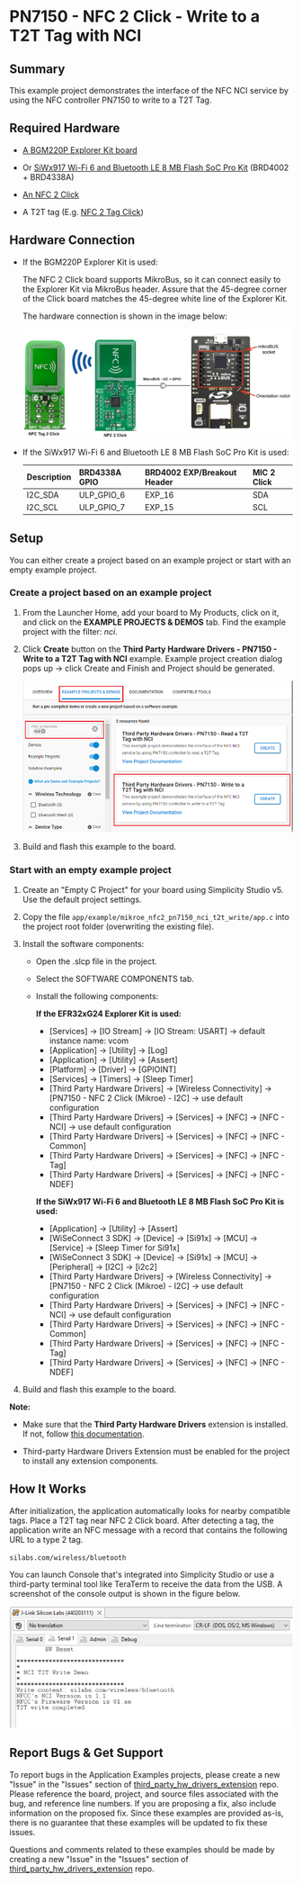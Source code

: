 # PN7150 - NFC 2 Click - Write to a T2T Tag with NCI #

## Summary ##

This example project demonstrates the interface of the NFC NCI service by using the NFC controller PN7150 to write to a T2T Tag.

## Required Hardware ##

- [A BGM220P Explorer Kit board](https://www.silabs.com/development-tools/wireless/bluetooth/bgm220-explorer-kit)

- Or [SiWx917 Wi-Fi 6 and Bluetooth LE 8 MB Flash SoC Pro Kit](https://www.silabs.com/development-tools/wireless/wi-fi/siwx917-pk6031a-wifi-6-bluetooth-le-soc-pro-kit) (BRD4002 + BRD4338A)

- [An NFC 2 Click](https://www.mikroe.com/nfc-2-click)

- A T2T tag (E.g. [NFC 2 Tag Click](https://www.mikroe.com/nfc-tag-2-click))

## Hardware Connection ##

- If the BGM220P Explorer Kit is used:

  The NFC 2 Click board supports MikroBus, so it can connect easily to the Explorer Kit via MikroBus header. Assure that the 45-degree corner of the Click board matches the 45-degree white line of the Explorer Kit.

  The hardware connection is shown in the image below:

  ![board](image/hardware_connection.png)

- If the SiWx917 Wi-Fi 6 and Bluetooth LE 8 MB Flash SoC Pro Kit is used:

  | Description           | BRD4338A GPIO | BRD4002 EXP/Breakout Header | MIC 2 Click        |
  | --------------------- | ------------- | --------------------------- | ------------------ |
  | I2C_SDA               | ULP_GPIO_6    | EXP_16                      | SDA                |
  | I2C_SCL               | ULP_GPIO_7    | EXP_15                      | SCL                |

## Setup ##

You can either create a project based on an example project or start with an empty example project.

### Create a project based on an example project ###

1. From the Launcher Home, add your board to My Products, click on it, and click on the **EXAMPLE PROJECTS & DEMOS** tab. Find the example project with the filter: *nci*.

2. Click **Create** button on the **Third Party Hardware Drivers - PN7150 - Write to a T2T Tag with NCI** example. Example project creation dialog pops up -> click Create and Finish and Project should be generated.

   ![Create_example](image/create_example.png)

3. Build and flash this example to the board.

### Start with an empty example project ###

1. Create an "Empty C Project" for your board using Simplicity Studio v5. Use the default project settings.

2. Copy the file `app/example/mikroe_nfc2_pn7150_nci_t2t_write/app.c` into the project root folder (overwriting the existing file).

3. Install the software components:

    - Open the .slcp file in the project.

    - Select the SOFTWARE COMPONENTS tab.

    - Install the following components:

      **If the EFR32xG24 Explorer Kit is used:**

        - [Services] → [IO Stream] → [IO Stream: USART] → default instance name: vcom
        - [Application] → [Utility] → [Log]
        - [Application] → [Utility] → [Assert]
        - [Platform] → [Driver] → [GPIOINT]
        - [Services] → [Timers] → [Sleep Timer]
        - [Third Party Hardware Drivers] → [Wireless Connectivity] → [PN7150 - NFC 2 Click (Mikroe) - I2C] → use default configuration
        - [Third Party Hardware Drivers] → [Services] → [NFC] → [NFC - NCI] → use default configuration
        - [Third Party Hardware Drivers] → [Services] → [NFC] → [NFC - Common]
        - [Third Party Hardware Drivers] → [Services] → [NFC] → [NFC - Tag]
        - [Third Party Hardware Drivers] → [Services] → [NFC] → [NFC - NDEF]

      **If the SiWx917 Wi-Fi 6 and Bluetooth LE 8 MB Flash SoC Pro Kit is used:**

        - [Application] → [Utility] → [Assert]
        - [WiSeConnect 3 SDK] → [Device] → [Si91x] → [MCU] → [Service] → [Sleep Timer for Si91x]
        - [WiSeConnect 3 SDK] → [Device] → [Si91x] → [MCU] → [Peripheral] → [I2C] → [i2c2]
        - [Third Party Hardware Drivers] → [Wireless Connectivity] → [PN7150 - NFC 2 Click (Mikroe) - I2C] → use default configuration
        - [Third Party Hardware Drivers] → [Services] → [NFC] → [NFC - NCI] → use default configuration
        - [Third Party Hardware Drivers] → [Services] → [NFC] → [NFC - Common]
        - [Third Party Hardware Drivers] → [Services] → [NFC] → [NFC - Tag]
        - [Third Party Hardware Drivers] → [Services] → [NFC] → [NFC - NDEF]

4. Build and flash this example to the board.

**Note:**

- Make sure that the **Third Party Hardware Drivers** extension is installed. If not, follow [this documentation](https://github.com/SiliconLabs/third_party_hw_drivers_extension/blob/master/README.md#how-to-add-to-simplicity-studio-ide).

- Third-party Hardware Drivers Extension must be enabled for the project to install any extension components.

## How It Works ##

After initialization, the application automatically looks for nearby compatible tags. Place a T2T tag near NFC 2 Click board. After detecting a tag, the application write an NFC message with a record that contains the following URL to a type 2 tag.

`silabs.com/wireless/bluetooth`

You can launch Console that's integrated into Simplicity Studio or use a third-party terminal tool like TeraTerm to receive the data from the USB. A screenshot of the console output is shown in the figure below.

![usb_debug](image/log.png "USB Debug Output Data")

## Report Bugs & Get Support ##

To report bugs in the Application Examples projects, please create a new "Issue" in the "Issues" section of [third_party_hw_drivers_extension](https://github.com/SiliconLabs/third_party_hw_drivers_extension) repo. Please reference the board, project, and source files associated with the bug, and reference line numbers. If you are proposing a fix, also include information on the proposed fix. Since these examples are provided as-is, there is no guarantee that these examples will be updated to fix these issues.

Questions and comments related to these examples should be made by creating a new "Issue" in the "Issues" section of [third_party_hw_drivers_extension](https://github.com/SiliconLabs/third_party_hw_drivers_extension) repo.
